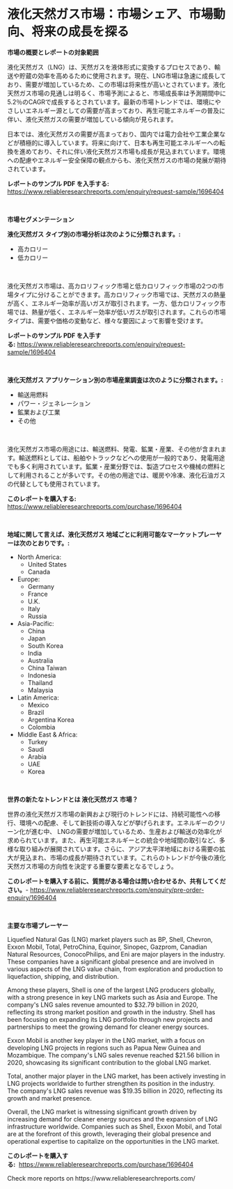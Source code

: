 <p><h1>液化天然ガス市場：市場シェア、市場動向、将来の成長を探る</h1></p><p><strong>市場の概要とレポートの対象範囲</strong></p>
<p><p>液化天然ガス（LNG）は、天然ガスを液体形式に変換するプロセスであり、輸送や貯蔵の効率を高めるために使用されます。現在、LNG市場は急速に成長しており、需要が増加しているため、この市場は将来性が高いとされています。液化天然ガス市場の見通しは明るく、市場予測によると、市場成長率は予測期間中に5.2％のCAGRで成長するとされています。最新の市場トレンドでは、環境にやさしいエネルギー源としての需要が高まっており、再生可能エネルギーの普及に伴い、液化天然ガスの需要が増加している傾向が見られます。</p><p>日本では、液化天然ガスの需要が高まっており、国内では電力会社や工業企業などが積極的に導入しています。将来に向けて、日本も再生可能エネルギーへの転換を進めており、それに伴い液化天然ガス市場も成長が見込まれています。環境への配慮やエネルギー安全保障の観点からも、液化天然ガスの市場の発展が期待されています。</p></p>
<p><strong>レポートのサンプル PDF を入手する:</strong> <a href="https://www.reliableresearchreports.com/enquiry/request-sample/1696404">https://www.reliableresearchreports.com/enquiry/request-sample/1696404</a></p>
<p>&nbsp;</p>
<p><strong>市場セグメンテーション</strong></p>
<p><strong>液化天然ガス タイプ別の市場分析は次のように分類されます。:</strong></p>
<p><ul><li>高カロリー</li><li>低カロリー</li></ul></p>
<p>&nbsp;</p>
<p><p>液化天然ガス市場は、高カロリフィック市場と低カロリフィック市場の2つの市場タイプに分けることができます。高カロリフィック市場では、天然ガスの熱量が高く、エネルギー効率が高いガスが取引されます。一方、低カロリフィック市場では、熱量が低く、エネルギー効率が低いガスが取引されます。これらの市場タイプは、需要や価格の変動など、様々な要因によって影響を受けます。</p></p>
<p><strong>レポートのサンプル PDF を入手する:</strong>&nbsp;<a href="https://www.reliableresearchreports.com/enquiry/request-sample/1696404">https://www.reliableresearchreports.com/enquiry/request-sample/1696404</a></p>
<p>&nbsp;</p>
<p><strong> 液化天然ガス アプリケーション別の市場産業調査は次のように分類されます。:</strong></p>
<p><ul><li>輸送用燃料</li><li>パワー・ジェネレーション</li><li>鉱業および工業</li><li>その他</li></ul></p>
<p>&nbsp;</p>
<p><p>液化天然ガス市場の用途には、輸送燃料、発電、鉱業・産業、その他が含まれます。輸送燃料としては、船舶やトラックなどへの使用が一般的であり、発電用途でも多く利用されています。鉱業・産業分野では、製造プロセスや機械の燃料として利用されることが多いです。その他の用途では、暖房や冷凍、液化石油ガスの代替としても使用されています。</p></p>
<p><strong>このレポートを購入する:</strong>&nbsp; <a href="https://www.reliableresearchreports.com/purchase/1696404">https://www.reliableresearchreports.com/purchase/1696404</a></p>
<p>&nbsp;</p>
<p><strong>地域に関して言えば、液化天然ガス 地域ごとに利用可能なマーケットプレーヤーは次のとおりです。:</strong></p>
<p><ul>
    <li>
        North America:
        <ul>
            <li>United States</li>
            <li>Canada</li>
        </ul>
    </li>
    <li>
        Europe:
        <ul>
            <li>Germany</li>
            <li>France</li>
            <li>U.K.</li>
            <li>Italy</li>
            <li>Russia</li>
        </ul>
    </li>
    <li>
        Asia-Pacific:
        <ul>
            <li>China</li>
            <li>Japan</li>
            <li>South Korea</li>
            <li>India</li>
            <li>Australia</li>
            <li>China Taiwan</li>
            <li>Indonesia</li>
            <li>Thailand</li>
            <li>Malaysia</li>
        </ul>
    </li>
    <li>
        Latin America:
        <ul>
            <li>Mexico</li>
            <li>Brazil</li>
            <li>Argentina Korea</li>
            <li>Colombia</li>
        </ul>
    </li>
    <li>
        Middle East & Africa:
        <ul>
            <li>Turkey</li>
            <li>Saudi</li>
            <li>Arabia</li>
            <li>UAE</li>
            <li>Korea</li>
        </ul>
    </li>
    </ul></p>
<p>&nbsp;</p>
<p><strong>世界の新たなトレンドとは 液化天然ガス 市場？</strong></p>
<p><p>世界の液化天然ガス市場の新興および現行のトレンドには、持続可能性への移行、環境への配慮、そして新技術の導入などが挙げられます。エネルギーのクリーン化が進む中、 LNGの需要が増加しているため、生産および輸送の効率化が求められています。また、再生可能エネルギーとの統合や地域間の取引など、多様な取り組みが展開されています。さらに、アジア太平洋地域における需要の拡大が見込まれ、市場の成長が期待されています。これらのトレンドが今後の液化天然ガス市場の方向性を決定する重要な要素となるでしょう。</p></p>
<p><strong>このレポートを購入する前に、質問がある場合は問い合わせるか、共有してください。</strong>- <a href="https://www.reliableresearchreports.com/enquiry/pre-order-enquiry/1696404">https://www.reliableresearchreports.com/enquiry/pre-order-enquiry/1696404</a></p>
<p>&nbsp;</p>
<p><strong>主要な市場プレーヤー</strong></p>
<p><p>Liquefied Natural Gas (LNG) market players such as BP, Shell, Chevron, Exxon Mobil, Total, PetroChina, Equinor, Sinopec, Gazprom, Canadian Natural Resources, ConocoPhilips, and Eni are major players in the industry. These companies have a significant global presence and are involved in various aspects of the LNG value chain, from exploration and production to liquefaction, shipping, and distribution.</p><p>Among these players, Shell is one of the largest LNG producers globally, with a strong presence in key LNG markets such as Asia and Europe. The company's LNG sales revenue amounted to $32.79 billion in 2020, reflecting its strong market position and growth in the industry. Shell has been focusing on expanding its LNG portfolio through new projects and partnerships to meet the growing demand for cleaner energy sources.</p><p>Exxon Mobil is another key player in the LNG market, with a focus on developing LNG projects in regions such as Papua New Guinea and Mozambique. The company's LNG sales revenue reached $21.56 billion in 2020, showcasing its significant contribution to the global LNG market.</p><p>Total, another major player in the LNG market, has been actively investing in LNG projects worldwide to further strengthen its position in the industry. The company's LNG sales revenue was $19.35 billion in 2020, reflecting its growth and market presence.</p><p>Overall, the LNG market is witnessing significant growth driven by increasing demand for cleaner energy sources and the expansion of LNG infrastructure worldwide. Companies such as Shell, Exxon Mobil, and Total are at the forefront of this growth, leveraging their global presence and operational expertise to capitalize on the opportunities in the LNG market.</p></p>
<p><strong>このレポートを購入する:</strong>&nbsp;&nbsp;<a href="https://www.reliableresearchreports.com/purchase/1696404">https://www.reliableresearchreports.com/purchase/1696404</a></p>
<p>Check more reports on https://www.reliableresearchreports.com/</p>